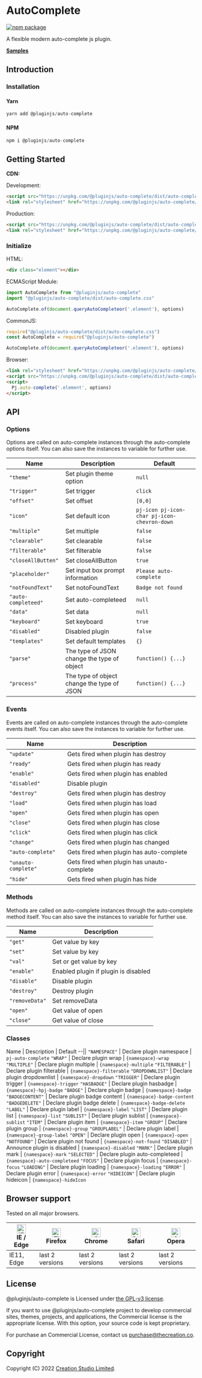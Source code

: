 # AutoComplete

[![npm package](https://img.shields.io/npm/v/@pluginjs/auto-complete.svg)](https://www.npmjs.com/package/@pluginjs/auto-complete)

A flexible modern auto-complete js plugin.

**[Samples](https://codesandbox.io/s/github/pluginjs/pluginjs/tree/master/modules/auto-complete/samples)**

## Introduction
### Installation

#### Yarn

```javascript
yarn add @pluginjs/auto-complete
```

#### NPM

```javascript
npm i @pluginjs/auto-complete
```

## Getting Started

**CDN:**

Development:

```html
<script src="https://unpkg.com/@pluginjs/auto-complete/dist/auto-complete.js"></script>
<link rel="stylesheet" href="https://unpkg.com/@pluginjs/auto-complete/dist/auto-complete.css">
```

Production:

```html
<script src="https://unpkg.com/@pluginjs/auto-complete/dist/auto-complete.min.js"></script>
<link rel="stylesheet" href="https://unpkg.com/@pluginjs/auto-complete/dist/auto-complete.min.css">
```

### Initialize

HTML:

```html
<div class="element"></div>
```

ECMAScript Module:

```javascript
import AutoComplete from "@pluginjs/auto-complete"
import "@pluginjs/auto-complete/dist/auto-complete.css"

AutoComplete.of(document.queryAutoCompleteor('.element'), options)
```

CommonJS:

```javascript
require("@pluginjs/auto-complete/dist/auto-complete.css")
const AutoComplete = require("@pluginjs/auto-complete")

AutoComplete.of(document.queryAutoCompleteor('.element'), options)
```

Browser:

```html
<link rel="stylesheet" href="https://unpkg.com/@pluginjs/auto-complete/dist/auto-complete.css">
<script src="https://unpkg.com/@pluginjs/auto-complete/dist/auto-complete.js"></script>
<script>
  Pj.auto-complete('.element', options)
</script>
```

## API

### Options

Options are called on auto-complete instances through the auto-complete options itself.
You can also save the instances to variable for further use.

Name | Description | Default
--|--|--
`"theme"` | Set plugin theme option | `null`
`"trigger"` | Set trigger | `click`
`"offset"` | Set offset | `[0,0]`
`"icon"` | Set default icon | `pj-icon pj-icon-char pj-icon-chevron-down`
`"multiple"` | Set multiple | `false`
`"clearable"` | Set clearable | `false`
`"filterable"` | Set filterable | `false`
`"closeAllButten"` | Set closeAllButton | `true`
`"placeholder"` | Set input box prompt information | `Please auto-complete`
`"notFoundText"` | Set notoFoundText | `Badge not found`
`"auto-completeed"` | Set auto-completeed | `null`
`"data"` | Set data | `null`
`"keyboard"` | Set keyboard | `true`
`"disabled"` | Disabled plugin | `false`
`"templates"` | Set default templates | `{}`
`"parse"` | The type of JSON change the type of object | `function() {...}`
`"process"` | The type of object change the type of JSON | `function() {...}`

### Events

Events are called on auto-complete instances through the auto-complete events itself.
You can also save the instances to variable for further use.

Name | Description
--|--
`"update"` | Gets fired when plugin has destroy
`"ready"` | Gets fired when plugin has ready
`"enable"` | Gets fired when plugin has enabled
`"disabled"` | Disable plugin
`"destroy"` | Gets fired when plugin has destroy
`"load"` | Gets fired when plugin has load
`"open"` | Gets fired when plugin has open
`"close"` | Gets fired when plugin has close
`"click"` | Gets fired when plugin has click
`"change"` | Gets fired when plugin has changed
`"auto-complete"` | Gets fired when plugin has auto-complete
`"unauto-complete"` | Gets fired when plugin has unauto-complete
`"hide"` | Gets fired when plugin has hide

### Methods

Methods are called on auto-complete instances through the auto-complete method itself.
You can also save the instances to variable for further use.

Name | Description
--|--
`"get"` | Get value by key
`"set"` | Set value by key
`"val"` | Set or get value by key
`"enable"` | Enabled plugin if plugin is disabled
`"disable"` | Disable plugin
`"destroy"` | Destroy plugin
`"removeData"` | Set removeData
`"open"` | Get value of open
`"close"` | Get value of close

### Classes

Name | Description | Default
--||
`"NAMESPACE"` | Declare plugin namespace | `pj-auto-complete`
`"WRAP"` | Declare plugin wrap | `{namespace}-wrap`
`"MULTIPLE"` | Declare plugin multiple | `{namespace}-multiple`
`"FILTERABLE"` | Declare plugin filterable | `{namespace}-filterable`
`"DROPDOWNLIST"` | Declare plugin dropdownlist | `{namespace}-dropdown`
`"TRIGGER"` | Declare plugin trigger | `{namespace}-trigger`
`"HASBADGE"` | Declare plugin hasbadge | `{namespace}-hpj-badge`
`"BADGE"` | Declare plugin badge | `{namespace}-badge`
`"BADGECONTENT"` | Declare plugin badge content | `{namespace}-badge-content`
`"BADGEDELETE"` | Declare plugin badge delete | `{namespace}-badge-delete`
`"LABEL"` | Declare plugin label | `{namespace}-label`
`"LIST"` | Declare plugin list | `{namespace}-list`
`"SUBLIST"` | Declare plugin sublist | `{namespace}-sublist`
`"ITEM"` | Declare plugin item | `{namespace}-item`
`"GROUP"` | Declare plugin group | `{namespace}-group`
`"GROUPLABEL"` | Declare plugin label | `{namespace}-group-label`
`"OPEN"` | Declare plugin open | `{namespace}-open`
`"NOTFOUND"` | Declare plugin not found | `{namespace}-not-found`
`"DISABLED"` | Announce plugin is disabled | `{namespace}-disabled`
`"MARK"` | Declare plugin mark | `{namespace}-mark`
`"SELECTED"` | Declare plugin auto-completeed | `{namespace}-auto-completeed`
`"FOCUS"` | Declare plugin focus | `{namespace}-focus`
`"LOADING"` | Declare plugin loading | `{namespace}-loading`
`"ERROR"` | Declare plugin error | `{namespace}-error`
`"HIDEICON"` | Declare plugin hideicon | `{namespace}-hideIcon`

## Browser support

Tested on all major browsers.

| [<img src="https://raw.githubusercontent.com/alrra/browser-logos/master/src/edge/edge_48x48.png" alt="IE / Edge" width="24px" height="24px" />](http://godban.github.io/browsers-support-badges/)</br>IE / Edge | [<img src="https://raw.githubusercontent.com/alrra/browser-logos/master/src/firefox/firefox_48x48.png" alt="Firefox" width="24px" height="24px" />](http://godban.github.io/browsers-support-badges/)</br>Firefox | [<img src="https://raw.githubusercontent.com/alrra/browser-logos/master/src/chrome/chrome_48x48.png" alt="Chrome" width="24px" height="24px" />](http://godban.github.io/browsers-support-badges/)</br>Chrome | [<img src="https://raw.githubusercontent.com/alrra/browser-logos/master/src/safari/safari_48x48.png" alt="Safari" width="24px" height="24px" />](http://godban.github.io/browsers-support-badges/)</br>Safari | [<img src="https://raw.githubusercontent.com/alrra/browser-logos/master/src/opera/opera_48x48.png" alt="Opera" width="24px" height="24px" />](http://godban.github.io/browsers-support-badges/)</br>Opera |
| --------- | --------- | --------- | --------- | --------- |
| IE11, Edge| last 2 versions| last 2 versions| last 2 versions| last 2 versions|

## License

@pluginjs/auto-complete is Licensed under [the GPL-v3 license](LICENSE).

If you want to use @pluginjs/auto-complete project to develop commercial sites, themes, projects, and applications, the Commercial license is the appropriate license. With this option, your source code is kept proprietary.

For purchase an Commercial License, contact us purchase@thecreation.co.

## Copyright

Copyright (C) 2022 [Creation Studio Limited](creationstudio.com).